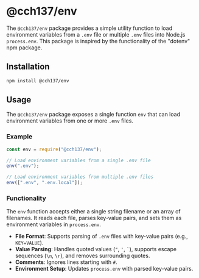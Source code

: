 # @cch137/env

The `@cch137/env` package provides a simple utility function to load environment variables from a `.env` file or multiple `.env` files into Node.js `process.env`. This package is inspired by the functionality of the "dotenv" npm package.

## Installation

```bash
npm install @cch137/env
```

## Usage

The `@cch137/env` package exposes a single function `env` that can load environment variables from one or more `.env` files.

### Example

```javascript
const env = require("@cch137/env");

// Load environment variables from a single .env file
env(".env");

// Load environment variables from multiple .env files
env([".env", ".env.local"]);
```

### Functionality

The `env` function accepts either a single string filename or an array of filenames. It reads each file, parses key-value pairs, and sets them as environment variables in `process.env`.

- **File Format**: Supports parsing of `.env` files with key-value pairs (e.g., `KEY=VALUE`).
- **Value Parsing**: Handles quoted values (`"`, `'`, `` ` ``), supports escape sequences (`\n`, `\r`), and removes surrounding quotes.
- **Comments**: Ignores lines starting with `#`.
- **Environment Setup**: Updates `process.env` with parsed key-value pairs.
